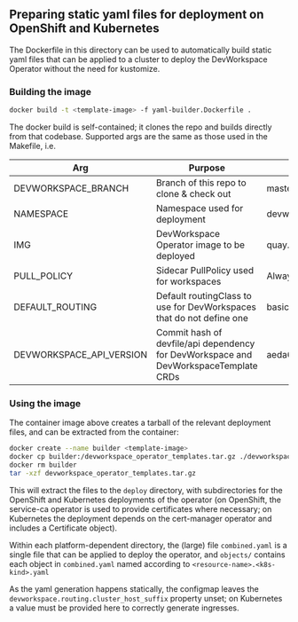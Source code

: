 ## Preparing static yaml files for deployment on OpenShift and Kubernetes

The Dockerfile in this directory can be used to automatically build static yaml files that can be applied to a cluster to deploy the DevWorkspace Operator without the need for kustomize.

### Building the image
```bash
docker build -t <template-image> -f yaml-builder.Dockerfile .
```
The docker build is self-contained; it clones the repo and builds directly from that codebase. Supported args are the same as those used in the Makefile, i.e.

| Arg | Purpose | Default |
| --- | ------- | ------- |
| DEVWORKSPACE_BRANCH | Branch of this repo to clone & check out | master
| NAMESPACE | Namespace used for deployment | devworkspace-controller
| IMG | DevWorkspace Operator image to be deployed | quay.io/devfile/devworkspace-controller:next
| PULL_POLICY | Sidecar PullPolicy used for workspaces | Always
| DEFAULT_ROUTING | Default routingClass to use for DevWorkspaces that do not define one | basic
| DEVWORKSPACE_API_VERSION | Commit hash of devfile/api dependency for DevWorkspace and DevWorkspaceTemplate CRDs | aeda60d4361911da85103f224644bfa792498499

### Using the image
The container image above creates a tarball of the relevant deployment files, and can be extracted from the container:
```bash
docker create --name builder <template-image>
docker cp builder:/devworkspace_operator_templates.tar.gz ./devworkspace_operator_templates.tar.gz
docker rm builder
tar -xzf devworkspace_operator_templates.tar.gz
```

This will extract the files to the `deploy` directory, with subdirectories for the OpenShift and Kubernetes deployments of the operator (on OpenShift, the service-ca operator is used to provide certificates where necessary; on Kubernetes the deployment depends on the cert-manager operator and includes a Certificate object).

Within each platform-dependent directory, the (large) file `combined.yaml` is a single file that can be applied to deploy the operator, and `objects/` contains each object in `combined.yaml` named according to `<resource-name>.<k8s-kind>.yaml`

As the yaml generation happens statically, the configmap leaves the `devworkspace.routing.cluster_host_suffix` property unset; on Kubernetes a value must be provided here to correctly generate ingresses.